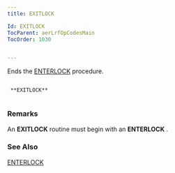 ```yaml
---
title: EXITLOCK

Id: EXITLOCK
TocParent: aerLrfOpCodesMain
TocOrder: 1030


---
```


Ends the [ENTERLOCK](ENTERLOCK.html) procedure.

```

 **EXITLOCK** 
        
```

### Remarks
An **EXITLOCK** routine must begin with an **ENTERLOCK** .

### See Also
[ENTERLOCK](ENTERLOCK.html) 
